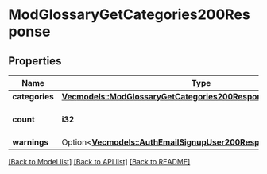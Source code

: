 # ModGlossaryGetCategories200Response

## Properties

Name | Type | Description | Notes
------------ | ------------- | ------------- | -------------
**categories** | [**Vec<models::ModGlossaryGetCategories200ResponseCategoriesInner>**](mod_glossary_get_categories_200_response_categories_inner.md) |  | 
**count** | **i32** | The total number of records. | 
**warnings** | Option<[**Vec<models::AuthEmailSignupUser200ResponseWarningsInner>**](auth_email_signup_user_200_response_warnings_inner.md)> |  | [optional]

[[Back to Model list]](../README.md#documentation-for-models) [[Back to API list]](../README.md#documentation-for-api-endpoints) [[Back to README]](../README.md)


